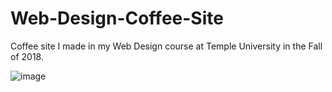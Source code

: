 # Web-Design-Coffee-Site
Coffee site I made in my Web Design course at Temple University in the Fall of 2018. 

![image](https://github.com/Vuitton-Toine/Web-Design-Coffee-Site/assets/81653524/9c3c8c10-403e-4f59-9f04-80715d2cb13c)
